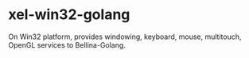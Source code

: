 # xel-win32-golang
On Win32 platform, provides windowing, keyboard, mouse, multitouch, OpenGL services to Bellina-Golang.
